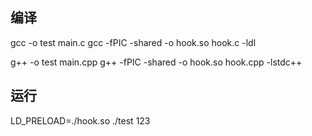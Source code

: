 
## 编译
gcc -o test main.c
gcc -fPIC -shared -o hook.so hook.c -ldl

g++ -o test main.cpp
g++ -fPIC -shared -o hook.so hook.cpp -lstdc++

## 运行
LD_PRELOAD=./hook.so ./test 123